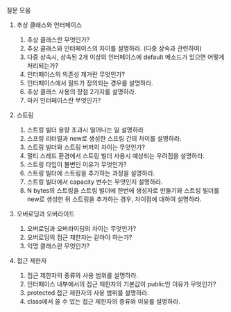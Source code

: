 질문 모음

1. 추상 클래스와 인터페이스

      1) 추상 클래스란 무엇인가?
      2) 추상 클래스와 인터페이스의 차이를 설명하라. (다중 상속과 관련하여)
      3) 다중 상속시, 상속된 2개 이상의 인터페이스에 default 메소드가 있으면 어떻게 처리되는가?
      4) 인터페이스의 의존성 제거란 무엇인가?
      5) 인터페이스에서 필드가 정의되는 경우를 설명하라.
      6) 추상 클래스 사용의 장점 2가지를 설명하라.
      7) 마커 인터페이스란 무엇인가?

2. 스트링

      1)  스트링 빌더 용량 초과시 일어나는 일 설명하라
      2)  스프링 리터럴과 new로 생성한 스프링 간의 차이를 설명하라.
      3)  스트링 빌더와 스트링 버퍼의 차이는 무엇인가?
      4)  멀티 스레드 환경에서 스트링 빌더 사용시 예상되는 우려점을 설명하라.
      5)  스트링 타입이 불변인 이유가 무엇인가?
      6)  스트링 빌더에 스트링을 추가하는 과정을 설명하라.
      7)  스트링 빌더에서 capacity 변수는 무엇인지 설명하라.
      8)  N bytes의 스트링을 스트링 빌더에 한번에 생성자로 만들기와 스트링 빌더를 new로 생성한 뒤 스트링을 추가하는 경우, 차이점에 대하여 설명하라.

3. 오버로딩과 오버라이드

      1) 오버로딩과 오버라이딩의 차이는 무엇인가?
      2) 오버로딩의 접근 제한자는 같아야 하는가?
      3) 익명 클래스란 무엇인가?

4. 접근 제한자

      1) 접근 제한자의 종류와 사용 범위를 설명하라.
      2) 인터페이스 내부에서의 접근 제한자의 기본값이 public인 이유가 무엇인가?
      3) protected 접근 제한자의 사용 범위를 설명하라.
      4) class에서 쓸 수 있는 접근 제한자의 종류와 이유를 설명하라.
